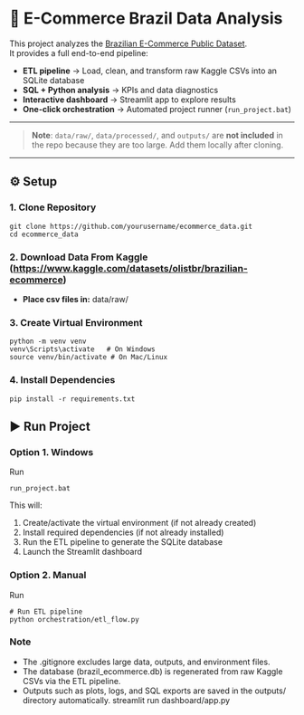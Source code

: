 # 🛒 E-Commerce Brazil Data Analysis

This project analyzes the [Brazilian E-Commerce Public Dataset](https://www.kaggle.com/datasets/olistbr/brazilian-ecommerce).  
It provides a full end-to-end pipeline:

- **ETL pipeline** → Load, clean, and transform raw Kaggle CSVs into an SQLite database  
- **SQL + Python analysis** → KPIs and data diagnostics  
- **Interactive dashboard** → Streamlit app to explore results  
- **One-click orchestration** → Automated project runner (`run_project.bat`)  

---

> **Note**: `data/raw/`, `data/processed/`, and `outputs/` are **not included** in the repo because they are too large. Add them locally after cloning.  

---

## ⚙️ Setup

### 1. Clone Repository
```
git clone https://github.com/yourusername/ecommerce_data.git
cd ecommerce_data
```

### 2. Download Data From Kaggle (https://www.kaggle.com/datasets/olistbr/brazilian-ecommerce)
- **Place csv files in:** data/raw/

### 3. Create Virtual Environment
```
python -m venv venv
venv\Scripts\activate   # On Windows
source venv/bin/activate # On Mac/Linux
```

### 4. Install Dependencies
```
pip install -r requirements.txt
```

## ▶️ Run Project

### Option 1. Windows
Run
```
run_project.bat
```
This will:
1. Create/activate the virtual environment (if not already created)
2. Install required dependencies (if not already installed)
3. Run the ETL pipeline to generate the SQLite database
4. Launch the Streamlit dashboard

### Option 2. Manual
Run
```
# Run ETL pipeline
python orchestration/etl_flow.py
```

### Note
- The .gitignore excludes large data, outputs, and environment files.
- The database (brazil_ecommerce.db) is regenerated from raw Kaggle CSVs via the ETL pipeline.
- Outputs such as plots, logs, and SQL exports are saved in the outputs/ directory automatically.
streamlit run dashboard/app.py
```
